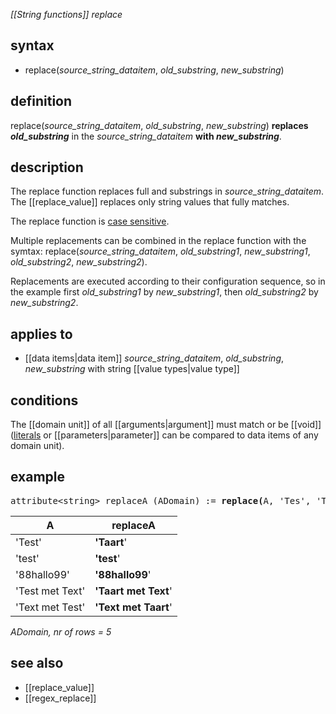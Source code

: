 *[[String functions]] replace*

## syntax

- replace(*source_string_dataitem*, *old_substring*, *new_substring*)

## definition

replace(*source_string_dataitem*, *old_substring*, *new_substring*) **replaces *old_substring*** in the *source_string_dataitem* **with *new_substring***.

## description

The replace function replaces full and substrings in *source_string_dataitem*. The [[replace_value]] replaces only string values that fully matches.

The replace function is [case sensitive](https://en.wikipedia.org/wiki/Case_sensitivity).

Multiple replacements can be combined in the replace function with the symtax: replace(*source_string_dataitem*, *old_substring1*, *new_substring1*, *old_substring2*, *new_substring2*).

Replacements are executed according to their configuration sequence, so in the example first *old_substring1* by *new_substring1*, then *old_substring2* by *new_substring2*.

## applies to

- [[data items|data item]] *source_string_dataitem*, *old_substring*, *new_substring* with string [[value types|value type]]

## conditions

The [[domain unit]] of all [[arguments|argument]] must match or be [[void]] ([literals](https://en.wikipedia.org/wiki/Literal_(computer_programming)) or [[parameters|parameter]] can be compared to data items of any domain unit).

## example

<pre>
attribute&lt;string&gt; replaceA (ADomain) := <B>replace(</B>A, 'Tes', 'Taar'<B>)</B>;
</pre>

| A               |  **replaceA**        |
|-----------------|----------------------|
| 'Test'          | **'Taart**'          |
| 'test'          | **'test**'           |
| '88hallo99'     | **'88hallo99**'      |
| 'Test met Text' | **'Taart met Text**' |
| 'Text met Test' | **'Text met Taart**' |

*ADomain, nr of rows = 5*

## see also

- [[replace_value]]
- [[regex_replace]]